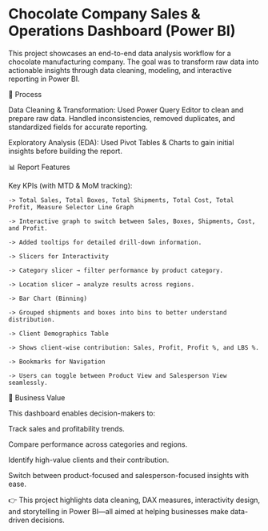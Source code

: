 # Chocolate Company Sales & Operations Dashboard (Power BI)
This project showcases an end-to-end data analysis workflow for a chocolate manufacturing company. The goal was to transform raw data into actionable insights through data cleaning, modeling, and interactive reporting in Power BI.

🔧 Process

Data Cleaning & Transformation:
Used Power Query Editor to clean and prepare raw data. Handled inconsistencies, removed duplicates, and standardized fields for accurate reporting.

Exploratory Analysis (EDA):
Used Pivot Tables & Charts to gain initial insights before building the report.

📊 Report Features

Key KPIs (with MTD & MoM tracking):

	-> Total Sales, Total Boxes, Total Shipments, Total Cost, Total Profit, Measure Selector Line Graph

	-> Interactive graph to switch between Sales, Boxes, Shipments, Cost, and Profit.

	-> Added tooltips for detailed drill-down information.

	-> Slicers for Interactivity

	-> Category slicer → filter performance by product category.

	-> Location slicer → analyze results across regions.

	-> Bar Chart (Binning)

	-> Grouped shipments and boxes into bins to better understand distribution.

	-> Client Demographics Table

	-> Shows client-wise contribution: Sales, Profit, Profit %, and LBS %.

	-> Bookmarks for Navigation

	-> Users can toggle between Product View and Salesperson View seamlessly.
 
🎯 Business Value

This dashboard enables decision-makers to:

Track sales and profitability trends.

Compare performance across categories and regions.

Identify high-value clients and their contribution.

Switch between product-focused and salesperson-focused insights with ease.

👉 This project highlights data cleaning, DAX measures, interactivity design, and storytelling in Power BI—all aimed at helping businesses make data-driven decisions.
